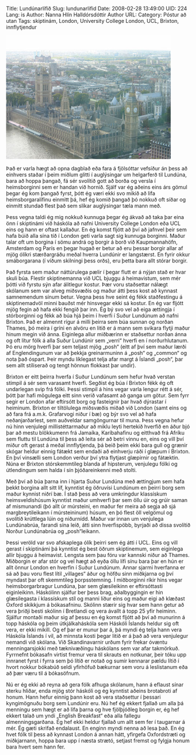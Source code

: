 Title: Lundúnarlífið
Slug: lundunarlifid
Date: 2008-02-28 13:49:00
UID: 224
Lang: is
Author: Nanna Hlín Halldórsdóttir
Author URL: 
Category: Póstur að utan
Tags: skiptinám, London, University College London, UCL, Brixton, innflytjendur

![London](526.jpg)

 Það er varla hægt að opna dagblað eða fara á fjölsóttar vefsíður án þess að einhvers staðar í þeim miðlum glitti í auglýsingar um helgarferð til Lundúna, bara að hoppa þangað, fá sér svolítið gott að borða og versla í heimsborginni sem er handan við hornið. Sjálf var ég aðeins eins árs gömul þegar ég kom þangað fyrst, þótt ég væri ekki svo mikið að lifa heimsborgaralífinu einmitt þá, hef ég komið þangað þó nokkuð oft síðar og einmitt stundað flest það sem slíkar auglýsingar tæla mann með.

Þess vegna taldi ég mig nokkuð kunnuga þegar ég ákvað að taka þar eina önn í skiptinámi við háskóla að nafni University College London eða UCL eins og hann er oftast kallaður. En ég komst fljótt að því að jafnvel þeir sem hafa búið alla sína tíð í London geti varla sagt sig kunnuga borginni. Maður talar oft um borgina í sömu andrá og borgir á borð við Kaupmannahöfn, Amsterdam og París en þegar hugað er betur að eru þessar borgir allar af mjög ólíkri stærðargráðu meðal hverra Lundúnir er  langstærst. En fyrir okkur smáborgarana (í víðum skilningi þess orðs), eru þetta bara allt stórar borgir. 

Það fyrsta sem maður náttúrulega pælir í þegar flutt er á nýjan stað er hvar skuli búa. Flestir skiptinemanna við UCL bjuggu á heimavistum, sem mér þótti við fyrstu sýn afar álitlegur kostur. Þær voru staðsettar nálægt skólanum sem var alveg miðsvæðis og maður átti þess kost að kynnast samnemendum sínum betur. Vegna þess hve seint ég fékk staðfestingu á skiptinemadvöl minni bauðst mér hinsvegar ekki sá kostur. En ég var fljótt mjög fegin að hafa ekki fengið þar inn. Ég bý svo vel að eiga ættingja í stórborginni og fékk að búa hjá þeim í  hverfi í Suður Lundúnum að nafni Brixton. Það er almennt rígur á milli þeirra sem búa sunnan og norðan Thames, þó meira í gríni en alvöru en litið er á mann sem svikara flytji maður hinum megin við ánna. Eiginlega allur miðbærinn er staðsettur norðan ánna og oft lítur fólk á alla Suður Lundúnir sem „verri“ hverfi en í norðurhlutanum. Þó eru mörg hverfi þar sem teljast mjög „posh“ (eitt af því sem maður lærði af Englendingunum var að þekkja greinarmuninn á „posh“ og „common“ og nota það óspart. Þeir myndu líklegast telja afar margt á Íslandi „posh“, þar sem allt stíliserað og tengt hönnun flokkast þar undir).

Brixton er eitt þeirra hverfa í Suður Lundúnum sem hefur hvað verstan stimpil á sér sem varasamt hverfi. Segðist ég búa í Brixton fékk ég oft undarlegan svip frá fólki. Þessi stimpil á hins vegar varla lengur rétt á sér, þótt þar hafi mögulega eitt sinn verið vafasamt að ganga um götur. Sem fyrr segir er London afar eftirsótt borg og fasteignir þar hvað dýrastar í heiminum. Brixton er tiltölulega miðsvæðis miðað við London (samt eins og að fara frá a.m.k. Grafarvogi niður í bæ) og býr svo vel að hafa neðanjarðarlest, sem auðveldar samgöngurnar til muna. Þess vegna hefur nú hinn venjulegi millistéttarmaður að miklu leyti hertekið hverfið en áður bjó þar að mestu blökkumenn frá Jamaíka, Karíbahafinu og eitthvað frá Afríku sem fluttu til Lundúna til þess að leita sér að betri vinnu en, eins og vill því miður oft gerast á meðal innflytjenda, þá beið þeim ekki bara gull og grænir skógar heldur einnig fátækt sem endaði að einhverju ráði í glæpum í Brixton. En því vinsælli sem London verður því ytra flytjast glæpirnir og fátæktin. Núna er Brixton stórskemmtileg blanda af hipsterum, venjulegu fólki og útlendingum sem halda í sín þjóðareinkenni með stolti.

Með því að búa þarna inn í hjarta Suður Lundúna með ættingjum sem hafa þekkt borgina allt sitt líf, kynntist ég öðruvísi Lundúnum en þeirri borg sem maður kynnist niðrí bæ. Í stað þess að vera umkringdur klassískum heimsveldishúsum kynntist maður umhverfi þar sem öllu úir og grúir saman af mismunandi (þó allt úr múrsteini, en maður fer meira að segja að sjá margbreytileikann í múrsteininum) húsum, en þó flest öll velgömul og svolítið krúttlega lúin og niðurnídd. Maður var innan um venjulega Lundúnabrúa, farandi sína leið, átti sinn hverfispöbb, byrjaði að dissa svolítið Norður Lundúnabrúa og „posh“leikann.

Þessi veröld var svo afskaplega ólík þeirri sem ég átti í UCL. Eins og vill gerast í skiptinámi þá kynntist ég best öðrum skiptinemum, sem eiginlega allir bjuggu á heimavist. Lengsta sem þau fóru var kannski niður að Thames. Miðborgin er afar stór og vel hægt að eyða öllu lífi sínu bara þar en hún er allt önnur London en hverfin í Suður Lundúnum. Annar sjarmi hverfanna er sá að þau voru flest lítil „villages“ áður og höfðu sinn miðkjarna og því myndast þar oft skemmtileg þorpsstemning. Í miðborginni ríkir hins vegar heimsborgarbragur Lundúna, þar sem glæsileikinn er eftirsóttasti eiginleikinn. Háskólinn sjálfur ber þess brag, aðalbyggingin er hin glæsilegasta í klassískum stíl og manni líður eins og maður eigi að klæðast Oxford skikkjum á bókasafninu. Skólinn stærir sig hvar sem hann getur að vera þriðji besti skólinn í Bretlandi og vera ávallt á topp 25 yfir heiminn. Sjálfur montaði maður sig af þessu en ég komst fljótt að því að munurinn á topp háskóla og þeim útkjálkaháskóla sem Háskóli Íslands heldur sig oft vera, er ekki mikill. Og ef þar er munur þar á, þá myndi ég telja hann vera Háskóla Íslands í vil, að minnsta kosti þegar litið er á það að vera venjulegur nemandi við skólana. Við Skandinavarnir urðum fyrir frekar óvæntu menningarsjokki með tæknivæðingu háskólans sem var afar takmörkuð. Fyrrnefnt bókasafn virtist fremur vera til skrauts en notkunar, þeir tóku upp innranet fyrst í fyrra sem þó lítið er notað og sumir kennarar pældu lítið í hvort nokkur bókabúð seldi yfirhöfuð bækurnar sem voru á leslistanum eða að þær væru til á bókasöfnum.

Nú er ég ekki að reyna að gera fólk afhuga skólanum, hann á eflaust sínar sterku hliðar, enda mjög stór háskóli og ég kynntist aðeins brotabroti af honum. Hann hefur einnig þann kost að vera staðsettur í þessari kyngimögnuðu borg sem Lundúnir eru. Nú hef ég ekkert fjallað um alla þá menningu sem hægt er að lifa þarna og hve fjölþjóðleg borgin er, ég hef ekkert talað um yndi „English Breakfast“ eða alla fallegu almenningsgarðana. Ég hef ekki heldur fjallað um allt sem fer í taugarnar á mér. Ég gæti skrifað endalaust. En enginn myndi nenna að lesa það. En ég hvet fólk til þess að kynnast London á annan hátt, yfirgefa Oxfordstræti og miðkjarnann, hoppa bara upp í næsta strætó, setjast fremst og fylgja honum bara hvert sem hann fer. 


